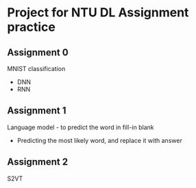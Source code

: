 # Project for NTU DL Assignment practice
## Assignment 0
MNIST classification
- DNN
- RNN

## Assignment 1
Language model - to predict the word in fill-in blank
- Predicting the most likely word, and replace it with answer

## Assignment 2
S2VT
